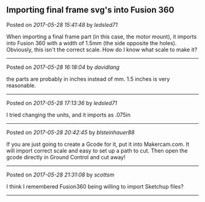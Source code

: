 ## Importing final frame svg's into Fusion 360
Posted on *2017-05-28 15:41:48* by *ledsled71*

When importing a final frame part (in this case, the motor mount), it imports into Fusion 360 with a width of 1.5mm (the side opposite the holes).  Obviously, this isn't the correct scale.  How do I know what scale to make it?

---

Posted on *2017-05-28 16:18:04* by *davidlang*

the parts are probably in inches instead of mm. 1.5 inches is very reasonable.

---

Posted on *2017-05-28 17:13:36* by *ledsled71*

I tried changing the units, and it imports as .075in

---

Posted on *2017-05-28 20:42:45* by *blsteinhauer88*

If you are just going to create a Gcode for it, put it into Makercam.com.  It will import correct scale and easy to set up a path to cut.  Then open the gcode directly in Ground Control and cut away!

---

Posted on *2017-05-28 21:31:08* by *scottsm*

I think I remembered Fusion360 being willing to import Sketchup files?

---

